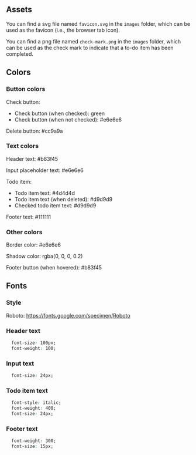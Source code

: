 ## Assets

You can find a svg file named `favicon.svg` in the `images` folder, which can be used as the favicon (i.e., the browser tab icon).

You can find a png file named `check-mark.png` in the `images` folder, which can be used as the check mark to indicate that a to-do item has been completed.

## Colors

### Button colors

Check button:

* Check button (when checked): green
* Check button (when not checked): #e6e6e6

Delete button: #cc9a9a

### Text colors

Header text: #b83f45

Input placeholder text: #e6e6e6

Todo item:

* Todo item text: #4d4d4d
* Todo item text (when deleted): #d9d9d9
* Checked todo item text: #d9d9d9

Footer text: #111111

### Other colors

Border color: #e6e6e6

Shadow color: rgba(0, 0, 0, 0.2)

Footer button (when hovered): #b83f45

## Fonts

### Style

Roboto: https://fonts.google.com/specimen/Roboto

### Header text

```css
  font-size: 100px;
  font-weight: 100;
```

### Input text

```css
  font-size: 24px;
```

### Todo item text

```css
  font-style: italic;
  font-weight: 400;
  font-size: 24px;
```

### Footer text

```css
  font-weight: 300;
  font-size: 15px;
```
